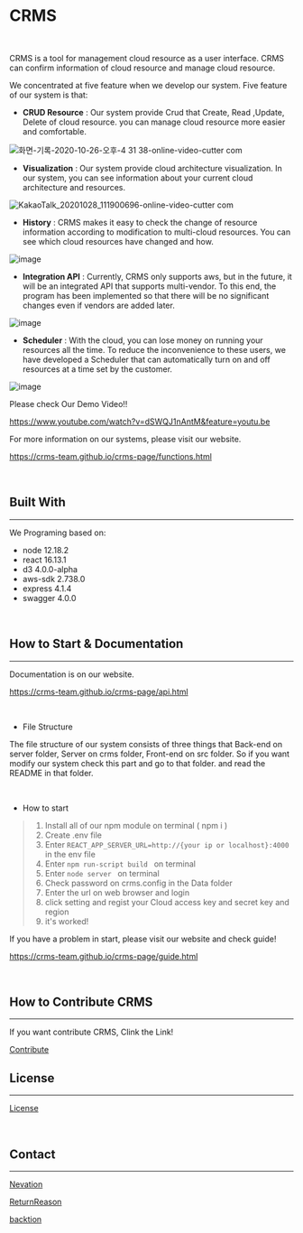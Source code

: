 # CRMS


<br/>


CRMS is a tool for management cloud resource as a user interface. CRMS can confirm information of cloud resource and manage cloud resource.


We concentrated at five feature when we develop our system. 
Five feature of our system is that:
<br/>

- **CRUD Resource** : Our system provide Crud that Create, Read ,Update, Delete of cloud resource. you can manage cloud resource more easier and comfortable.


![화면-기록-2020-10-26-오후-4 31 38-_online-video-cutter com_](https://user-images.githubusercontent.com/37172677/97383265-91ba2a00-1910-11eb-86b6-030f2b42ea64.gif)

- **Visualization** : Our system provide cloud architecture visualization. In our system, you can see information about your current cloud architecture and resources.

![KakaoTalk_20201028_111900696-_online-video-cutter com_](https://user-images.githubusercontent.com/37172677/97383290-9b439200-1910-11eb-9329-684abfbf11ff.gif)

- **History** : CRMS makes it easy to check the change of resource information according to modification to multi-cloud resources. You can see which cloud resources have changed and how.

![image](https://user-images.githubusercontent.com/37172677/97113104-8063f880-172b-11eb-8042-45e0744c569e.png)

- **Integration API** : Currently, CRMS only supports aws, but in the future, it will be an integrated API that supports multi-vendor. To this end, the program has been implemented so that there will be no significant changes even if vendors are added later.

![image](https://user-images.githubusercontent.com/37172677/92099538-97662880-ee15-11ea-95b8-7fc3fbfe3960.png)

- **Scheduler** : With the cloud, you can lose money on running your resources all the time. To reduce the inconvenience to these users, we have developed a Scheduler that can automatically turn on and off resources at a time set by the customer.

![image](https://user-images.githubusercontent.com/37172677/97113123-9c679a00-172b-11eb-8e52-22dc81c86d4f.png)

Please check Our Demo Video!!

https://www.youtube.com/watch?v=dSWQJ1nAntM&feature=youtu.be

For more information on our systems, please visit our website.

https://crms-team.github.io/crms-page/functions.html

<br/>

## Built With
---
We Programing based on:
<br/>

* node 12.18.2
* react 16.13.1
* d3  4.0.0-alpha
* aws-sdk 2.738.0
* express 4.1.4
* swagger 4.0.0

<br>

## How to Start & Documentation

---
Documentation is on our website.

https://crms-team.github.io/crms-page/api.html

<br/>

- File Structure

The file structure of our system consists of three things that Back-end on server folder, Server on crms folder, Front-end on src folder. So if you want modify our system check this part and go to that folder. and read the README in that folder.

<br/>

- How to start


> 1. Install all of our npm module on terminal ( npm i )
> 2. Create .env file 
> 3. Enter  ``` REACT_APP_SERVER_URL=http://{your ip or localhost}:4000  ``` in the env file
> 4. Enter ```npm run-script build ``` on terminal
> 5. Enter ```node server ``` on terminal
> 6. Check password on crms.config in the Data folder
> 7. Enter the url on web browser and login
> 8. click setting and regist your Cloud access key and secret key and region
> 9. it's worked!

If you have a problem in start, please visit our website and check guide!

https://crms-team.github.io/crms-page/guide.html

<br/>

## How to Contribute CRMS
---
If you want contribute CRMS, Clink the Link!

[Contribute](https://github.com/crms-team/crms/blob/master/CONTRIBUTING.md)

## License
---
[License](https://github.com/crms-team/crms/blob/master/LICENSE)

<br/>

## Contact
---
[Nevation](https://github.com/Nevation)

[ReturnReason](https://github.com/ReturnReason)

[backtion](https://github.com/backtion)
